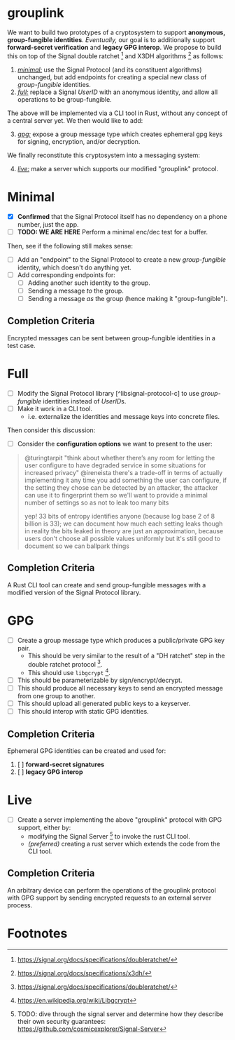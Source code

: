 grouplink
=========

We want to build two prototypes of a cryptosystem to support **anonymous, group-fungible identities**. *Eventually,* our goal is to additionally support **forward-secret verification** and **legacy GPG interop**. We propose to build this on top of the Signal double ratchet [^double-ratchet] and X3DH algorithms [^x3dh] as follows:
1. [*minimal:*](#minimal) use the Signal Protocol (and its constituent algorithms) unchanged, but add endpoints for creating a special new class of *group-fungible* identities.
2. [*full:*](#full) replace a Signal *UserID* with an anonymous identity, and allow all operations to be group-fungible.

The above will be implemented via a CLI tool in Rust, without any concept of a central server yet. We then would like to add:

3. [*gpg:*](#gpg) expose a group message type which creates ephemeral gpg keys for signing, encryption, and/or decryption.

We finally reconstitute this cryptosystem into a messaging system:

4. [*live:*](#live) make a server which supports our modified "grouplink" protocol.

# Minimal

- [x] **Confirmed** that the Signal Protocol itself has no dependency on a phone number, just the app.
- [ ] **TODO: WE ARE HERE** Perform a minimal enc/dec test for a buffer.

Then, see if the following still makes sense:
- [ ] Add an "endpoint" to the Signal Protocol to create a new *group-fungible* identity, which doesn't do anything yet.
- [ ] Add corresponding endpoints for:
    - [ ] Adding another such identity to the group.
    - [ ] Sending a message *to* the group.
    - [ ] Sending a message *as* the group (hence making it "group-fungible").

## Completion Criteria
Encrypted messages can be sent between group-fungible identities in a test case.

# Full

- [ ] Modify the Signal Protocol library [^libsignal-protocol-c] to use *group-fungible* identities instead of *UserID*s.
- [ ] Make it work in a CLI tool.
    - i.e. externalize the identities and message keys into concrete files.

Then consider this discussion:
- [ ] Consider the **configuration options** we want to present to the user:
> @turingtarpit
> "think about whether there’s any room for letting the user configure to have degraded service in some situations for increased privacy"
> @ireneista
> there's a trade-off in terms of actually implementing it
> any time you add something the user can configure, if the setting they chose can be detected by an attacker, the attacker can use it to fingerprint them
> so we'll want to provide a minimal number of settings so as not to leak too many bits
>
> yep! 33 bits of entropy identifies anyone (because log base 2 of 8 billion is 33); we can document how much each setting leaks
> though in reality the bits leaked in theory are just an approximation, because users don't choose all possible values uniformly
> but it's still good to document so we can ballpark things

## Completion Criteria
A Rust CLI tool can create and send group-fungible messages with a modified version of the Signal Protocol library.

# GPG

- [ ] Create a group message type which produces a public/private GPG key pair.
    - This should be very similar to the result of a "DH ratchet" step in the double ratchet protocol [^double-ratchet].
    - This should use `libgcrypt` [^libgcrypt].
- [ ] This should be parameterizable by sign/encrypt/decrypt.
- [ ] This should produce all necessary keys to send an encrypted message from one group to another.
- [ ] This should upload all generated public keys to a keyserver.
- [ ] This should interop with static GPG identities.

## Completion Criteria
Ephemeral GPG identities can be created and used for:
1. [ ] **forward-secret signatures**
2. [ ] **legacy GPG interop**

# Live

- [ ] Create a server implementing the above "grouplink" protocol with GPG support, either by:
    - modifying the Signal Server [^todo-signal-server-security-guarantees] to invoke the rust CLI tool.
    - *(preferred)* creating a rust server which extends the code from the CLI tool.

## Completion Criteria
An arbitrary device can perform the operations of the grouplink protocol with GPG support by sending encrypted requests to an external server process.

# Footnotes

[^double-ratchet]: https://signal.org/docs/specifications/doubleratchet/

[^x3dh]: https://signal.org/docs/specifications/x3dh/

[^todo-verify-UUID-uniqueness]: TODO: when is this ever a problem?

[^todo-ssl-sufficient]: TODO: is https/SSL sufficient?

[^todo-threat-model-ratchet]: TODO: threat model this! How does this interact with the ratcheting $SecretIdentity$?

[^signal-docs]: https://signal.org/docs

[^todo-keyserver-redundant]: TODO: does this need to use the keyserver?

[^todo-thread-model-fake-keyserver]: TODO: threat model this! Do we need to worry about fake keyserver data?

[^fake-signal-break]: https://web.archive.org/web/20201210210721/https://www.cellebrite.com/en/blog/cellebrites-new-solution-for-decrypting-the-signal-app/

[^shamirs-secret-sharing]: https://en.wikipedia.org/wiki/Shamir%27s_Secret_Sharing

[^paperkey]: https://www.jabberwocky.com/software/paperkey/

[^libgcrypt]: https://en.wikipedia.org/wiki/Libgcrypt

[^w3-did-core]: https://www.w3.org/TR/did-core/

[^w3-creds-data-model]: https://www.w3.org/TR/vc-data-model/

[^libsignal-tips]: https://github.com/signalapp/libsignal-protocol-c#using-libsignal-protocol-c

[^asynchronous-perfect-forward-secrecy-signal]: https://signal.org/blog/asynchronous-security/

[^double-ratchet-wiki]: https://en.wikipedia.org/wiki/Double_Ratchet_Algorithm

[^todo-canonically-describe-anon-identities]: TODO: find/write a good canonical description of anonymous identities!

[^todo-gc-entries-avoid-plaintext]: TODO: this should probably try to gc entries referring to the deleted identity, but we really want to avoid retaining any plaintext data which can link entries across the database in general. This is probably a difficult topic and has some prior art we can refer to.

[^todo-evaluate-whether-pure-stateful-still-matter]: TODO: evaluate whether local <=> pure and remote <=> stateful still makes sense later!

[^multi-armed-bandit]: https://en.wikipedia.org/wiki/Multi-armed_bandit

[^todo-signal-server-security-guarantees]: TODO: dive through the signal server and determine how they describe their own security guarantees: https://github.com/cosmicexplorer/Signal-Server

[^upc]: https://github.com/cosmicexplorer/upc

[^effects-formalization]: file:./effects-appendix.md

[^duality]: https://en.wikipedia.org/wiki/Duality_(mathematics)

[^multi-actor-protocol]: file:./effects-appendix.md#actor-effect-duality

[^signal-groups-paper]: https://eprint.iacr.org/2019/1416.pdf

[^some-graph-anonymization-paper]: ./literature/liu2008-k-anonymity-on-graphs.pdf

[^tofu-wiki]: https://en.wikipedia.org/wiki/Trust_on_first_use

[^web-of-trust-wiki]: https://en.wikipedia.org/wiki/Web_of_trust

[^verified-safety-number-signal]: https://signal.org/blog/verified-safety-number-updates/

[^key-revocation-gpg-blog-post]: https://www.hackdiary.com/2004/01/18/revoking-a-gpg-key/

[^key-revocation-gpg-docs]: https://www.gnupg.org/gph/en/manual/c14.html

[^private-groups-overview-signal]: https://signal.org/blog/private-groups/

[^otr-deniability-signal]: https://signal.org/blog/simplifying-otr-deniability/

[^sealed-sender-signal]: https://signal.org/blog/sealed-sender/

[^asynchronous-perfect-forward-secrecy-signal]: https://signal.org/blog/asynchronous-security/

[^secure-value-recovery-signal]: https://signal.org/blog/secure-value-recovery/

[^private-contact-discovery-signal]: https://signal.org/blog/private-contact-discovery/

[^view-once-messages-signal]: https://signal.org/blog/view-once/

[^federated-systems-are-bad-signal]: https://signal.org/blog/the-ecosystem-is-moving/

[^private-groups-technical-signal]: https://signal.org/blog/signal-private-group-system/

[^safety-number-updates-signal]: https://signal.org/blog/safety-number-updates/

[^castle-continuous-anonymization]: ./literature/jiannengcao2011-castle-continuously-anonymizing-data-streams.pdf

[^magic-wormhole-twitter]: https://twitter.com/patio11/status/1317656122937856003?s=20

[^magic-wormhole-motivation]: https://magic-wormhole.readthedocs.io/en/latest/welcome.html#motivation

[^signal-ratcheting-protocol-wiki]: https://en.wikipedia.org/wiki/Double_Ratchet_Algorithm

[^google-sharing-extension]: https://github.com/DisruptiveStudies/GoogleSharing

[^some-graph-anonymization-paper]: ./literature/liu2008-k-anonymity-on-graphs.pdf

[^tofu-wiki]: https://en.wikipedia.org/wiki/Trust_on_first_use

[^web-of-trust-wiki]: https://en.wikipedia.org/wiki/Web_of_trust

[^verified-safety-number-signal]: https://signal.org/blog/verified-safety-number-updates/

[^key-revocation-gpg-blog-post]: https://www.hackdiary.com/2004/01/18/revoking-a-gpg-key/

[^key-revocation-gpg-docs]: https://www.gnupg.org/gph/en/manual/c14.html

[^private-groups-overview-signal]: https://signal.org/blog/private-groups/

[^otr-deniability-signal]: https://signal.org/blog/simplifying-otr-deniability/

[^sealed-sender-signal]: https://signal.org/blog/sealed-sender/

[^encrypted-profiles-beta-signal]: https://signal.org/blog/signal-profiles-beta/

[^asynchronous-perfect-forward-secrecy-signal]: https://signal.org/blog/asynchronous-security/

[^secure-value-recovery-signal]: https://signal.org/blog/secure-value-recovery/

[^private-contact-discovery-signal]: https://signal.org/blog/private-contact-discovery/

[^view-once-messages-signal]: https://signal.org/blog/view-once/

[^federated-systems-are-bad-signal]: https://signal.org/blog/the-ecosystem-is-moving/

[^private-groups-technical-signal]: https://signal.org/blog/signal-private-group-system/

[^safety-number-updates-signal]: https://signal.org/blog/safety-number-updates/

[^castle-continuous-anonymization]: ./literature/jiannengcao2011-castle-continuously-anonymizing-data-streams.pdf

[^magic-wormhole-twitter]: https://twitter.com/patio11/status/1317656122937856003?s=20

[^magic-wormhole-motivation]: https://magic-wormhole.readthedocs.io/en/latest/welcome.html#motivation

[^signal-ratcheting-protocol-wiki]: https://en.wikipedia.org/wiki/Double_Ratchet_Algorithm

[^google-sharing-extension]: https://github.com/DisruptiveStudies/GoogleSharing

[^sesame-paper]: https://signal.org/docs/specifications/sesame/sesame.pdf

[^giving-up-on-pgp]: https://blog.filippo.io/giving-up-on-long-term-pgp/

[^zk-proof]: https://en.wikipedia.org/wiki/Zero-knowledge_proof

<!-- Local Variables: -->
<!-- markdown-list-indent-width: 4 -->
<!-- End: -->
